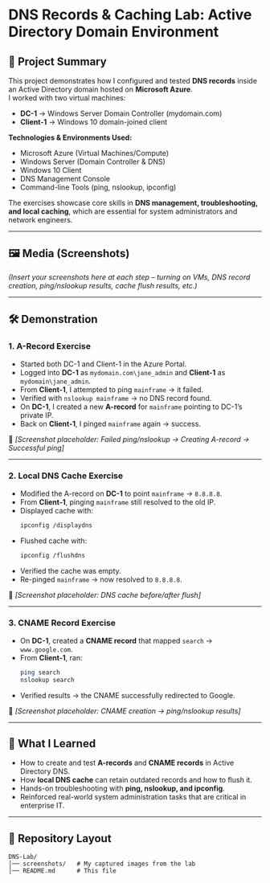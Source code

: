 # DNS Records & Caching Lab: Active Directory Domain Environment  

## 📌 Project Summary  
This project demonstrates how I configured and tested **DNS records** inside an Active Directory domain hosted on **Microsoft Azure**.  
I worked with two virtual machines:  
- **DC-1** → Windows Server Domain Controller (mydomain.com)  
- **Client-1** → Windows 10 domain-joined client  

**Technologies & Environments Used:**  
- Microsoft Azure (Virtual Machines/Compute)  
- Windows Server (Domain Controller & DNS)  
- Windows 10 Client  
- DNS Management Console  
- Command-line Tools (ping, nslookup, ipconfig)  

The exercises showcase core skills in **DNS management, troubleshooting, and local caching**, which are essential for system administrators and network engineers.  

---

## 🖼️ Media (Screenshots)  
*(Insert your screenshots here at each step – turning on VMs, DNS record creation, ping/nslookup results, cache flush results, etc.)*  

---

## 🛠️ Demonstration  

### **1. A-Record Exercise**  
- Started both DC-1 and Client-1 in the Azure Portal.  
- Logged into **DC-1** as `mydomain.com\jane_admin` and **Client-1** as `mydomain\jane_admin`.  
- From **Client-1**, I attempted to ping `mainframe` → it failed.  
- Verified with `nslookup mainframe` → no DNS record found.  
- On **DC-1**, I created a new **A-record** for `mainframe` pointing to DC-1’s private IP.  
- Back on **Client-1**, I pinged `mainframe` again → success.  

📸 *[Screenshot placeholder: Failed ping/nslookup → Creating A-record → Successful ping]*  

---

### **2. Local DNS Cache Exercise**  
- Modified the A-record on **DC-1** to point `mainframe` → `8.8.8.8`.  
- From **Client-1**, pinging `mainframe` still resolved to the old IP.  
- Displayed cache with:  
  ```bash
  ipconfig /displaydns
  ```  
- Flushed cache with:  
  ```bash
  ipconfig /flushdns
  ```  
- Verified the cache was empty.  
- Re-pinged `mainframe` → now resolved to `8.8.8.8`.  

📸 *[Screenshot placeholder: DNS cache before/after flush]*  

---

### **3. CNAME Record Exercise**  
- On **DC-1**, created a **CNAME record** that mapped `search` → `www.google.com`.  
- From **Client-1**, ran:  
  ```bash
  ping search
  nslookup search
  ```  
- Verified results → the CNAME successfully redirected to Google.  

📸 *[Screenshot placeholder: CNAME creation → ping/nslookup results]*  

---

## 🚀 What I Learned  
- How to create and test **A-records** and **CNAME records** in Active Directory DNS.  
- How **local DNS cache** can retain outdated records and how to flush it.  
- Hands-on troubleshooting with **ping, nslookup, and ipconfig**.  
- Reinforced real-world system administration tasks that are critical in enterprise IT.  

---

## 📂 Repository Layout  
```
DNS-Lab/
│── screenshots/   # My captured images from the lab
│── README.md      # This file
```

